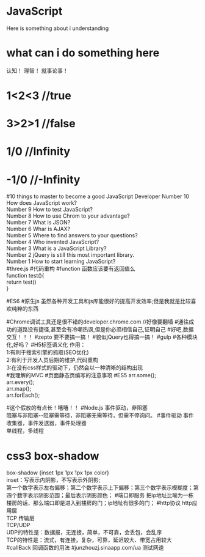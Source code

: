 # JavaScript
Here is something about i understanding
# what can i do something here
认知！
理智！
就事论事！
# 1<2<3 //true
# 3>2>1 //false
# 1/0   //Infinity
# -1/0  //-Infinity
#10 things to master to become a good JavaScript Developer
Number 10 How does JavaScript work?<br/>
Number 9 How to test JavaScript?<br/>
Number 8 How to use Chrom to your advantage?<br/>
Number 7 What is JSON?<br/>
Number 6 Whar is AJAX?<br/>
Number 5 Where to find answers to your questions?<br/>
Number 4 Who invented JavaScript?<br/>
Number 3 What is a JavaScript Library?<br/>
Number 2 jQuery is still this most important library.<br/>
Number 1 How to start learning JavaScript?<br/>
#three.js
#代码重构
#function
函数应该要有返回值么<br/>
function test(){<br/>
  return test()<br/>
}

#ES6
#原生js
虽然各种开发工具和js库能很好的提高开发效率;但是我就是比较喜欢纯粹的东西

#Chrome调试工具还是很不错的developer.chrome.com
//好像要翻墙
#通往成功的道路没有捷径,甚至会有冷嘲热讽,但是你必须相信自己,证明自己
#好吧,数据交互！！！
#zepto 要不要搞一搞！
#貌似jQuery也得搞一搞！
#gulp
#各种模块化,好吗？
#H5标签语义化
作用：<br/>
1:有利于搜索引擎的抓取(SEO优化)<br/>
2:有利于开发人员后期的维护,代码重构<br/>
3:在没有css样式的驱动下，仍然会以一种清晰的结构出现<br/>
#我理解的MVC
#页面静态页编写的注意事项
#ES5
arr.some();<br/>
arr.every();<br/>
arr.map();<br/>
arr.forEach();<br/>

#这个假放的有点长！嘻嘻！！
#Node.js
事件驱动，非阻塞<br/>
阻塞与非阻塞--阻塞需等待，非阻塞无需等待，但需不停询问。
#事件驱动
事件收集器，事件发送器，事件处理器<br/>
单线程，多线程
# css3 box-shadow
box-shadow {inset 1px 1px 1px 1px color}<br/>
inset：写表示内阴影，不写表示外阴影;<br/>
第一个数字表示左右偏移；第二个数字表示上下偏移；第三个数字表示模糊度；第四个数字表示阴影范围；最后表示阴影颜色；
#端口即服务
把ip地址比喻为一栋楼房的话，那么端口即是进入到楼房的门；ip地址有很多的门；
#http协议
http应用层<br/>
TCP 传输层<br/>
TCP/UDP<br/>
UDP的特性是：数据报，无连接，简单，不可靠，会丢包，会乱序<br/>
TCP的特性是：流式，有连接，复杂，可靠，延迟较大、带宽占用较大<br/>
#callBack
回调函数的用法
#junzhouzj.sinaapp.com/ua
测试网速
